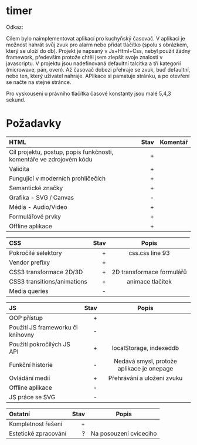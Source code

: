 # timer

Odkaz: 

Cílem bylo naimplementovat aplikací pro kuchyňský časovač.
V aplikaci je možnost nahrát svůj zvuk pro alarm nebo přidat tlačítko (spolu s obrázkem, který se uloží do db).
Projekt je napsaný v Js+Html+Css, nebyl použit žádný framework, především protože chtěl jsem zlepšit svoje znalosti v javascriptu.
V projektu jsou nadefinovaná defaultní talcitka a tří kategorií (microwave, pán, oven). Až časovač dobezi přehraje se zvuk, buď defaultní, nebo ten, který uživatel nahraje.
APlikace si pamatuje stránku, a po otevření se načte na stejné stránce.

Pro vyskouseni u právního tlačítka časové konstanty jsou malé 5,4,3 sekund.

# Požadavky

HTML | Stav | Komentář
| :--- | ---: | :---:
Cíl projektu, postup, popis funkčnosti, komentáře ve zdrojovém kódu | + | 
Validita  | + | 
Fungující v moderních prohlíčečích | + | 
Semantické značky | + | 
Grafika - SVG / Canvas | - | 
Média - Audio/Video | + |
Formulářové prvky | + | 
Offline aplikace | + | 

CSS | Stav | Popis
| :--- | ---: | :---:
Pokročilé selektory | + | css.css line 93
Vendor prefixy  | + |
CSS3 transformace 2D/3D | + | 2D transformace formulářů
CSS3 transitions/animations | + | animace tlačítek
Media queries | - |

JS | Stav | Popis
| :--- | ---: | :---:
OOP přístup | + | 
Použití JS frameworku či knihovny | - |
Použití pokročilých JS API | + | localStorage, indexeddb
Funkční historie | - | Nedává smysl, protože aplikace je onepage
Ovládání medií | + | Přehrávání a uložení zvuku
Offline aplikace | - | 
JS práce se SVG | - |  

Ostatní | Stav | Popis
| :--- | ---: | :---:
Kompletnost řešení | + | 
Estetické zpracování | ? | Na posouzení cviceciho
